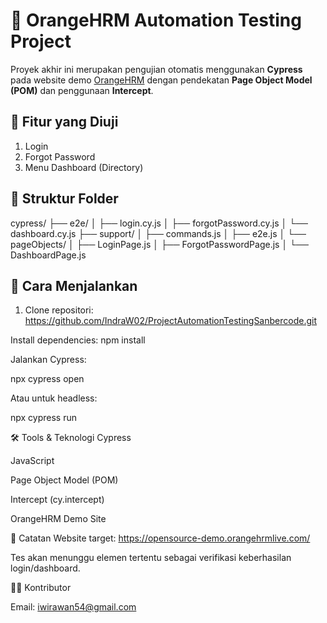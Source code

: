 # 🧪 OrangeHRM Automation Testing Project

Proyek akhir ini merupakan pengujian otomatis menggunakan **Cypress** pada website demo [OrangeHRM](https://opensource-demo.orangehrmlive.com/) dengan pendekatan **Page Object Model (POM)** dan penggunaan **Intercept**.

## 🔧 Fitur yang Diuji
1. Login
2. Forgot Password
3. Menu Dashboard (Directory)

## 📁 Struktur Folder
cypress/
├── e2e/
│ ├── login.cy.js
│ ├── forgotPassword.cy.js
│ └── dashboard.cy.js
├── support/
│ ├── commands.js
│ ├── e2e.js
│ └── pageObjects/
│ ├── LoginPage.js
│ ├── ForgotPasswordPage.js
│ └── DashboardPage.js


## 🚀 Cara Menjalankan

1. Clone repositori:
https://github.com/IndraW02/ProjectAutomationTestingSanbercode.git

Install dependencies:
npm install

Jalankan Cypress:

npx cypress open

Atau untuk headless:

npx cypress run

🛠 Tools & Teknologi
Cypress

JavaScript

Page Object Model (POM)

Intercept (cy.intercept)

OrangeHRM Demo Site

📌 Catatan
Website target: https://opensource-demo.orangehrmlive.com/

Tes akan menunggu elemen tertentu sebagai verifikasi keberhasilan login/dashboard.

👨‍💻 Kontributor

Email: iwirawan54@gmail.com
